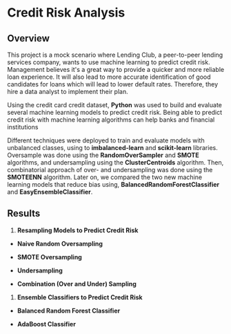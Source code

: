# Credit Risk Analysis

## **Overview**

This project is a mock scenario where Lending Club, a peer-to-peer lending services company, wants to use machine learning to predict credit risk. Management believes it&#39;s a great way to provide a quicker and more reliable loan experience. It will also lead to more accurate identification of good candidates for loans which will lead to lower default rates. Therefore, they hire a data analyst to implement their plan.

Using the credit card credit dataset, **Python** was used to build and evaluate several machine learning models to predict credit risk. Being able to predict credit risk with machine learning algorithms can help banks and financial institutions

Different techniques were deployed to train and evaluate models with unbalanced classes, using to **imbalanced-learn**  and  **scikit-learn**  libraries. Oversample was done using the  **RandomOverSampler**  and  **SMOTE**  algorithms, and undersampling using the  **ClusterCentroids**  algorithm. Then, combinatorial approach of over- and undersampling was done using the  **SMOTEENN**  algorithm. Later on, we compared the two new machine learning models that reduce bias using,  **BalancedRandomForestClassifier**  and  **EasyEnsembleClassifier**.

## **Results**

1. **Resampling Models to Predict Credit Risk**

- **Naive Random Oversampling**

- **SMOTE Oversampling**

- **Undersampling**

- **Combination (Over and Under) Sampling**

1. **Ensemble Classifiers to Predict Credit Risk**

- **Balanced Random Forest Classifier**

- **AdaBoost Classifier**